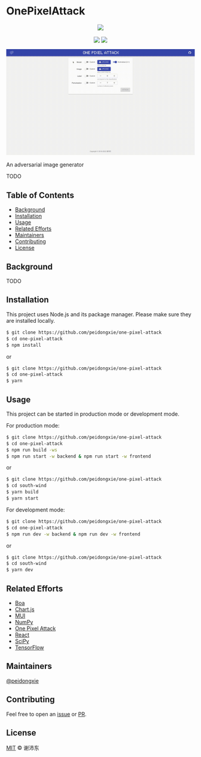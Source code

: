 # OnePixelAttack

<p align="center">
  <img src="./packages/frontend/public/static/log/logo-96.png">
</p>
<p align="center">
  <img src="https://img.shields.io/github/license/peidongxie/one-pixel-attack" />
  <img src="https://img.shields.io/github/package-json/v/peidongxie/one-pixel-attack" />
</p>
<p align="center">
  <img src="demo.gif">
</p>

An adversarial image generator

TODO

## Table of Contents

- [Background](#background)
- [Installation](#installation)
- [Usage](#usage)
- [Related Efforts](#related-efforts)
- [Maintainers](#maintainers)
- [Contributing](#contributing)
- [License](#license)

## Background

TODO

## Installation

This project uses Node.js and its package manager. Please make sure they are installed locally.

```sh
$ git clone https://github.com/peidongxie/one-pixel-attack
$ cd one-pixel-attack
$ npm install
```

or

```sh
$ git clone https://github.com/peidongxie/one-pixel-attack
$ cd one-pixel-attack
$ yarn
```

## Usage

This project can be started in production mode or development mode.

For production mode:

```sh
$ git clone https://github.com/peidongxie/one-pixel-attack
$ cd one-pixel-attack
$ npm run build -ws
$ npm run start -w backend & npm run start -w frontend
```

or

```sh
$ git clone https://github.com/peidongxie/one-pixel-attack
$ cd south-wind
$ yarn build
$ yarn start
```

For development mode:

```sh
$ git clone https://github.com/peidongxie/one-pixel-attack
$ cd one-pixel-attack
$ npm run dev -w backend & npm run dev -w frontend
```

or

```sh
$ git clone https://github.com/peidongxie/one-pixel-attack
$ cd south-wind
$ yarn dev
```

## Related Efforts

- [Boa](https://github.com/imgcook/boa)
- [Chart.js](https://github.com/chartjs/Chart.js)
- [MUI](https://github.com/mui-org/material-ui)
- [NumPy](https://github.com/numpy/numpy)
- [One Pixel Attack](https://github.com/Hyperparticle/one-pixel-attack-keras)
- [React](https://github.com/facebook/react)
- [SciPy](https://github.com/scipy/scipy)
- [TensorFlow](https://github.com/tensorflow/tensorflow)

## Maintainers

[@peidongxie](https://github.com/peidongxie)

## Contributing

Feel free to open an [issue](https://github.com/peidongxie/one-pixel-attack/issues/new) or [PR](https://github.com/peidongxie/one-pixel-attack/compare).

## License

[MIT](LICENSE) © 谢沛东
